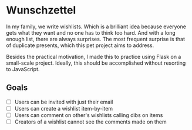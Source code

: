 # Wunschzettel

In my family, we write wishlists. Which is a brilliant idea because everyone gets what they want and no one has to think too hard. And with a long enough list, there are always surprises. The most frequent surprise is that of duplicate presents, which this pet project aims to address.

Besides the practical motivation, I made this to practice using Flask on a small-scale project. Ideally, this should be accomplished without resorting to JavaScript.

## Goals

- [ ] Users can be invited with just their email
- [ ] Users can create a wishlist item-by-item
- [ ] Users can comment on other's wishlists calling dibs on items
- [ ] Creators of a wishlist cannot see the comments made on them
